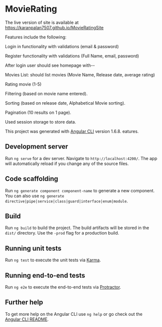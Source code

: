 # MovieRating
The live version of site is available at https://karanpalan7507.github.io/MovieRatingSite

Features include the following:

Login in functionality with validations (email & password)

Register functionality with validations (Full Name, email, password)


After login user should see homepage with--

Movies List: should list movies (Movie Name, Release date, average rating)

Rating movie (1-5)

Filtering (based on movie name entered).

Sorting (based on release date, Alphabetical Movie sorting).

Pagination (10 results on 1 page).

Used session storage to store data.

This project was generated with [Angular CLI](https://github.com/angular/angular-cli) version 1.6.8.
eatures.

## Development server

Run `ng serve` for a dev server. Navigate to `http://localhost:4200/`. The app will automatically reload if you change any of the source files.

## Code scaffolding

Run `ng generate component component-name` to generate a new component. You can also use `ng generate directive|pipe|service|class|guard|interface|enum|module`.

## Build

Run `ng build` to build the project. The build artifacts will be stored in the `dist/` directory. Use the `-prod` flag for a production build.

## Running unit tests

Run `ng test` to execute the unit tests via [Karma](https://karma-runner.github.io).

## Running end-to-end tests

Run `ng e2e` to execute the end-to-end tests via [Protractor](http://www.protractortest.org/).

## Further help

To get more help on the Angular CLI use `ng help` or go check out the [Angular CLI README](https://github.com/angular/angular-cli/blob/master/README.md).
